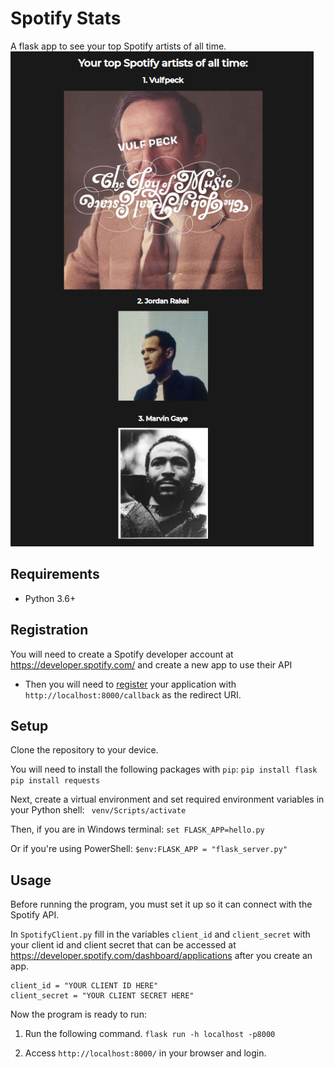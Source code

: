 
# Spotify Stats

A flask app to see your top Spotify artists of all time.
![A screenshot of the website](screenshots/screenshot1.png)

## Requirements
- Python 3.6+

## Registration

You will need to create a Spotify developer account at https://developer.spotify.com/ and create a new app to use their API
- Then you will need to [register](https://developer.spotify.com/documentation/general/guides/app-settings/#register-your-app) your application with ``http://localhost:8000/callback`` as the redirect URI.

## Setup
Clone the repository to your device.

You will need to install the following packages with `pip`:
`pip install flask`
`pip install requests`

Next, create a virtual environment and set required environment variables in your Python shell:
    ` venv/Scripts/activate`
    
   Then, if you are in Windows terminal:
    `set FLASK_APP=hello.py`
    
   Or if you're using PowerShell:
    `$env:FLASK_APP = "flask_server.py"`

    

## Usage
Before running the program, you must set it up so it can connect with the Spotify API.

 In `SpotifyClient.py` fill in the variables `client_id` and `client_secret` with your client id and client secret that can be accessed at https://developer.spotify.com/dashboard/applications after you create an app.
```
client_id = "YOUR CLIENT ID HERE"
client_secret = "YOUR CLIENT SECRET HERE"
```
Now the program is ready to run:
1) Run the following command. `flask run -h localhost -p8000`

2) Access `http://localhost:8000/` in your browser and login.
